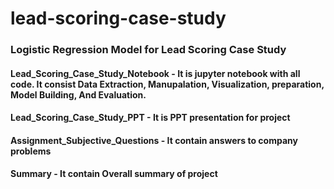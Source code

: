# lead-scoring-case-study
### **Logistic Regression Model for Lead Scoring Case Study**
#### Lead_Scoring_Case_Study_Notebook - It is jupyter notebook with all code. It consist Data Extraction, Manupalation, Visualization, preparation, Model Building, And Evaluation.
#### Lead_Scoring_Case_Study_PPT - It is PPT presentation for project
#### Assignment_Subjective_Questions - It contain answers to company problems
#### Summary - It contain Overall summary of project